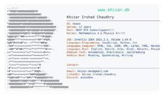 <a href="https://github.com/KhizarIrshadChaudhry/KhizarIrshadChaudhry">
  <picture>
    <source media="(prefers-color-scheme: dark)" srcset="https://raw.githubusercontent.com/KhizarIrshadChaudhry/KhizarIrshadChaudhry/main/dark_mode.svg">
    <img alt="Andrew Grant's GitHub Profile README" src="https://raw.githubusercontent.com/KhizarIrshadChaudhry/KhizarIrshadChaudhry/main/light_mode.svg">
  </picture>
</a>
